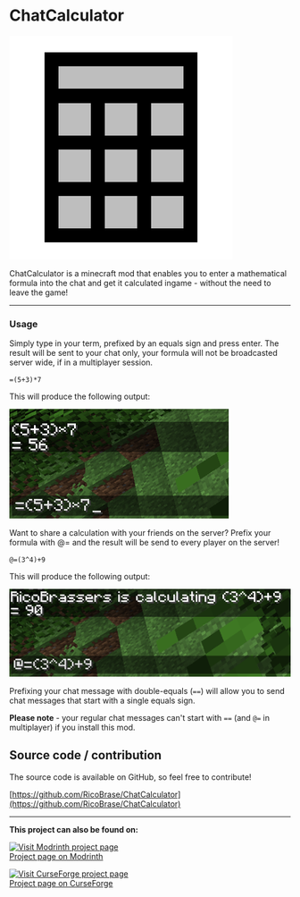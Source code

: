 # ChatCalculator

![ChatCalculator mod logo](https://raw.githubusercontent.com/RicoBrase/ChatCalculator/e17f78444331460b98e8efec5d06ad0cd2ffa5c8/src/main/resources/assets/chatcalculator/logo.png)

ChatCalculator is a minecraft mod that enables you to enter a mathematical formula into the chat and get it calculated ingame - without the need to leave the game!

---
<span style="text-align:left;"></span>
### Usage

Simply type in your term, prefixed by an equals sign and press enter. The result will be sent to your chat only, your formula will not be broadcasted server wide, if in a multiplayer session.

    =(5+3)*7
    
This will produce the following output:

![Result of entering =(5+3)*7 into the chat](https://raw.githubusercontent.com/RicoBrase/ChatCalculator/ebab90fa8135eb74357a667dac6f055b330088af/src/main/resources/assets/chatcalc/screenshot_1.png)

Want to share a calculation with your friends on the server? Prefix your formula with @= and the result will be send to every player on the server!

    @=(3^4)+9
    
This will produce the following output:  
   
![Result of entering =(3^4)+9 into the chat](https://raw.githubusercontent.com/RicoBrase/ChatCalculator/ebab90fa8135eb74357a667dac6f055b330088af/src/main/resources/assets/chatcalc/screenshot_2.png)

Prefixing your chat message with double-equals (`==`) will allow you to send chat messages that start with a single equals sign.

**Please note** - your regular chat messages can't start with `==` (and `@=` in multiplayer) if you install this mod.

## Source code / contribution
The source code is available on GitHub, so feel free to contribute!

[https://github.com/RicoBrase/ChatCalculator](https://github.com/RicoBrase/ChatCalculator)

---

**This project can also be found on:**

[![Visit Modrinth project page](https://img.shields.io/badge/Modrinth-v1.6.0_--_Fabric_%7C_Forge-%2300af5c?logo=modrinth)](https://modrinth.com/mod/chatcalculator)<br/>
[Project page on Modrinth](https://modrinth.com/mod/chatcalculator)

[![Visit CurseForge project page](https://img.shields.io/badge/CurseForge-v1.6.0_--_Fabric_%7C_Forge-%23f16436?logo=curseforge)](https://www.curseforge.com/minecraft/mc-mods/chatcalculator)<br/>
[Project page on CurseForge](https://www.curseforge.com/minecraft/mc-mods/chatcalculator)